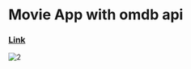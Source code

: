 # Movie App with omdb api 

### [Link](https://movie-app-basic-api.netlify.app)

![2](https://github.com/atmcmustafa/movie-app-2/assets/98126723/d08541b6-5dee-494f-82cf-3ab71da578e4)
